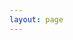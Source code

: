 ```yaml
---
layout: page
---
```


<object data="/img/resumeHanYou.pdf" width="1000px" height="1500px" type='application/pdf'/>
<script>window.location.href='/img/resumeHanYou.pdf';</script>